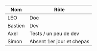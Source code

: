 

| Nom      | Rôle                          |
|----------|-------------------------------|
| LEO      | Doc                           |
| Bastien  | Dev                           |
| Axel     | Tests / un peu de dev         |
| Simon    | Absent 1er jour et chepas     |
